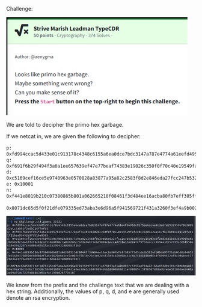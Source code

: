 Challenge:

![Challenge](images/1.challenge.PNG)

We are told to decipher the primo hex garbage.

If we netcat in, we are given the following to decipher:

```
p: 0xfd994ccac5d433e01c913178c4348c6155a6ea0dce7bdc3147a787e4774a61eefd4952c9275be4dc4a9c3a6fd2932959ef0d30b3d2ecc7a043f3a8b314f7efb5  
q: 0xf691f6b29f494f3a6a1ee657639ef47e77beaf74383e19026c350f0f70c40e19549faf310c35d0942aacb7fbc5b81cc01c26f2611f226ea85432a9f3516a0363  
d: 0xc5169cef16ce5e9740963e0570828a83877a95a82c2583f8d2e846eda27fcc247b5322d926ec15a035df25d3481b5d36399094842b2682fe564bff391e10c3d51858f00c7407dd89c7edde66b71e6d9081e6ecc4d7af417a2247af9fb2aeccc3694a39252399a706fb506619e37e229fc46d8da87e1fac1b2994218839b3f169  
e: 0x10001  
n: 0xf441e8019b210c07380865b801a062665210f08461f3d484ee16acba80fb7eff305ff5d5cde1b5124fb0bda05721eb01d6a94852fe5547e119d69dc68604effa6c0629e6e1cc5c002c7561dc23c3e62ec817d9c459d90c41c8b75161018c06c9f6699422af9c504eccc77c0b14e372bed9211a37d30631bb6fee7dd089a2d1ff  
  
0x8071dc65d5f0f21dfe079335ed73aba3e6d96a5f941569721f431a3260f3ef4a9b0022c3357ad731a23165a667d9e181c500b0da89f69e29aa38c3bdbc7183b8c78d96160912449fd1e5ec46e2cb8ff9694d4b18606669811ef99885413f567d7d68adbfebe38186da4d408aae29a71dc7237e8b1b3e51cfe4199b02677341b7   
```

![Primo Hex Garbage](images/2.nc.PNG)

We know from the prefix and the challenge text that we are dealing with a hex string.  Additionally, the values of p, q, d, and e are generally used denote an rsa encryption.  
